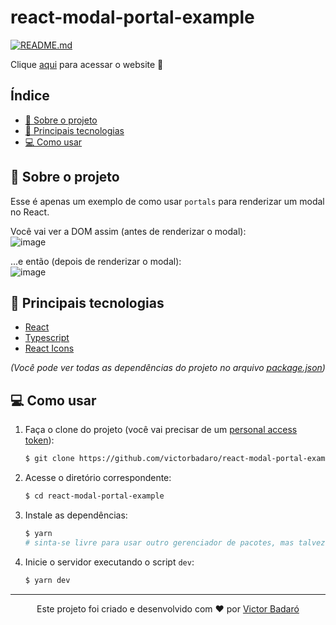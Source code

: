 # react-modal-portal-example

[![README.md](https://img.shields.io/badge/-Read%20in%20English-brightgreen?style=for-the-badge)](./README.md)

Clique [aqui](https://react-modal-portal-example.netlify.app/) para acessar o website 🙂

## Índice
- [🧾 Sobre o projeto](#-sobre-o-projeto)
- [🚀 Principais tecnologias](#-principais-tecnologias)
- [💻 Como usar](#-como-usar)

## 🧾 Sobre o projeto
Esse é apenas um exemplo de como usar `portals` para renderizar um modal no React.<br />

Você vai ver a DOM assim (antes de renderizar o modal):<br />
![image](https://github.com/victorbadaro/react-modal-portal-example/assets/9096344/db7a0552-6dab-4f00-81e9-55f688504356)<br />

...e então (depois de renderizar o modal):<br />
![image](https://github.com/victorbadaro/react-modal-portal-example/assets/9096344/d7f38153-e5d4-4297-b69a-742d483f9e4d)

## 🚀 Principais tecnologias
- [React](https://react.dev/)
- [Typescript](https://www.typescriptlang.org/)
- [React Icons](https://react-icons.github.io/react-icons/)

_(Você pode ver todas as dependências do projeto no arquivo [package.json](./package.json))_

## 💻 Como usar
1. Faça o clone do projeto (você vai precisar de um [personal access token](https://docs.github.com/pt/get-started/getting-started-with-git/about-remote-repositories#cloning-with-https-urls)):
   ```bash
   $ git clone https://github.com/victorbadaro/react-modal-portal-example
   ```

2. Acesse o diretório correspondente:
   ```bash
   $ cd react-modal-portal-example
   ```

3. Instale as dependências:
   ```bash
   $ yarn
   # sinta-se livre para usar outro gerenciador de pacotes, mas talvez você queira usar o yarn uma vez que já existe um arquivo yarn.lock na raíz do projeto
   ```

4. Inicie o servidor executando o script `dev`:
   ```bash
   $ yarn dev
   ```
---

<p align="center">Este projeto foi criado e desenvolvido com ❤ por <a href="https://github.com/victorbadaro">Victor Badaró</a></p>
